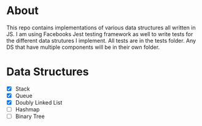 # About

This repo contains implementations of various data structures all written in JS. I am using Facebooks Jest testing framework as well to write tests for the different data strutures I implement. All tests are in the tests folder. Any DS that have multiple components will be in their own folder. 

# Data Structures

- [x] Stack
- [x] Queue
- [x] Doubly Linked List
- [ ] Hashmap
- [ ] Binary Tree
